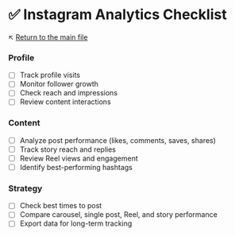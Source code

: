 # ✅ Instagram Analytics Checklist

↖️ [Return to the main file](../README.md)

### Profile
- [ ] Track profile visits
- [ ] Monitor follower growth
- [ ] Check reach and impressions
- [ ] Review content interactions

### Content
- [ ] Analyze post performance (likes, comments, saves, shares)
- [ ] Track story reach and replies
- [ ] Review Reel views and engagement
- [ ] Identify best-performing hashtags

### Strategy
- [ ] Check best times to post
- [ ] Compare carousel, single post, Reel, and story performance
- [ ] Export data for long-term tracking
